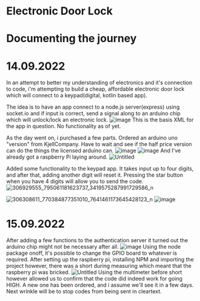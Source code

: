 # Electronic Door Lock
# Documenting the journey
# 14.09.2022
In an attempt to better my understanding of electronics and it's connection to code, i'm attempting to build a cheap, affordable electronic door lock which will connect 
to a keypad(digital, kotlin based app). 

The idea is to have an app connect to a node.js server(express) using socket.io and if input is correct, send a signal along to an arduino chip which will unlock/lock an electronic lock.
![image](https://user-images.githubusercontent.com/66651087/190036183-85d3315a-5181-42af-af2b-79cad66225db.png)
This is the basis XML for the app in question. No functionality as of yet. 

As the day went on, i purchased a few parts. Ordered an arduino uno "version" from KjellCompany. Have to wait and see if the half price version can do the things the licensed arduino can.
![image](https://user-images.githubusercontent.com/66651087/190222540-48e0586d-800b-497d-815e-59efa33ef701.png)
![image](https://user-images.githubusercontent.com/66651087/190222605-e17395e6-f710-4d74-b571-22a8d810a70a.png)
And I've already got a raspberry Pi laying around.
![Untitled](https://user-images.githubusercontent.com/66651087/190223859-1e33d12f-f81d-46a4-a9c7-9c8bdfcf99e1.png)


Added some functionality to the keypad app. It takes input up to four digits, and after that, adding another digit will reset it.
Pressing the star button when you have 4 digits will allow you to send the code.
![306929555_795061181623737_3419575287991729586_n](https://user-images.githubusercontent.com/66651087/190222992-6e610db1-b909-4b5c-ba88-7cc9bb0111c1.jpg)

![306308611_770384877351010_7641461173645428123_n](https://user-images.githubusercontent.com/66651087/190223600-2c311db6-66b2-4b69-8856-3a818d9c3b68.jpg)
![image](https://user-images.githubusercontent.com/66651087/190223653-4ef60c6c-d19a-4a74-8647-cd9ed0fc1f5c.png)

# 15.09.2022
After adding a few functions to the authentication server it turned out the arduino chip might not be necessary after all. 
![image](https://user-images.githubusercontent.com/66651087/190281506-ff7cbd82-adbf-41ba-8a49-1ccc4fe33923.png)
Using the node package onoff, it's possible to change the GPIO board to whatever is required.
After setting up the raspberry pi, installing NPM and importing the project however, there was a short during measuring which meant that the raspberry pi was bricked.
![Untitled](https://user-images.githubusercontent.com/66651087/190281773-57e112dc-b5c4-4f21-a572-428b6eee3f02.png)
Using the multimeter before short however allowed us to confirm that the code did indeed work for going HIGH.
A new one has been ordered, and i assume we'll see it in a few days. 
Next wrinkle will be to stop codes from being sent in cleartext. 
